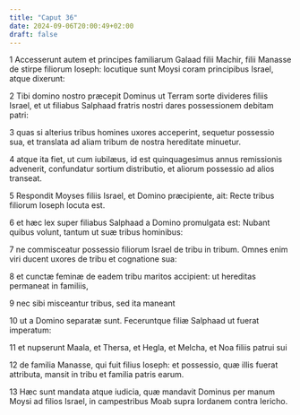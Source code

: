 ```yaml
---
title: "Caput 36"
date: 2024-09-06T20:00:49+02:00
draft: false
---
```



1 Accesserunt autem et principes familiarum Galaad filii Machir, filii Manasse de stirpe filiorum Ioseph: locutique sunt Moysi coram principibus Israel, atque dixerunt:

2 Tibi domino nostro præcepit Dominus ut Terram sorte divideres filiis Israel, et ut filiabus Salphaad fratris nostri dares possessionem debitam patri:

3 quas si alterius tribus homines uxores acceperint, sequetur possessio sua, et translata ad aliam tribum de nostra hereditate minuetur.

4 atque ita fiet, ut cum iubilæus, id est quinquagesimus annus remissionis advenerit, confundatur sortium distributio, et aliorum possessio ad alios transeat.

5 Respondit Moyses filiis Israel, et Domino præcipiente, ait: Recte tribus filiorum Ioseph locuta est.

6 et hæc lex super filiabus Salphaad a Domino promulgata est: Nubant quibus volunt, tantum ut suæ tribus hominibus:

7 ne commisceatur possessio filiorum Israel de tribu in tribum. Omnes enim viri ducent uxores de tribu et cognatione sua:

8 et cunctæ feminæ de eadem tribu maritos accipient: ut hereditas permaneat in familiis,

9 nec sibi misceantur tribus, sed ita maneant

10 ut a Domino separatæ sunt. Feceruntque filiæ Salphaad ut fuerat imperatum:

11 et nupserunt Maala, et Thersa, et Hegla, et Melcha, et Noa filiis patrui sui

12 de familia Manasse, qui fuit filius Ioseph: et possessio, quæ illis fuerat attributa, mansit in tribu et familia patris earum.

13 Hæc sunt mandata atque iudicia, quæ mandavit Dominus per manum Moysi ad filios Israel, in campestribus Moab supra Iordanem contra Iericho.

